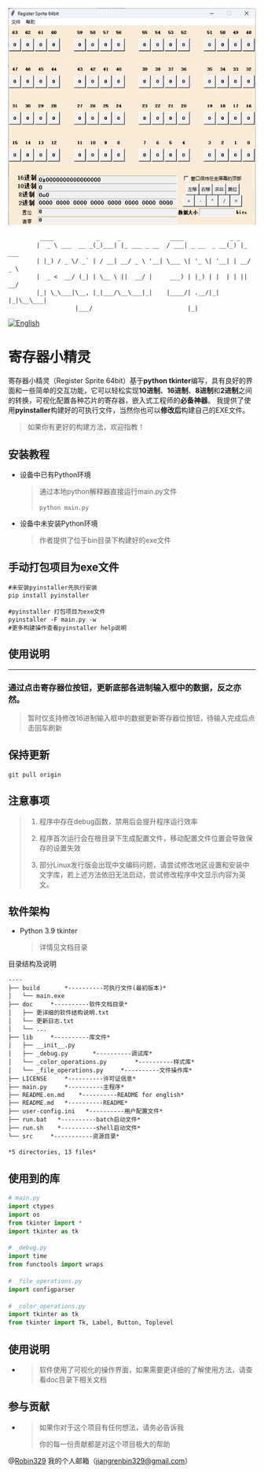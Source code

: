 
![Register sprite 64bit](./img/pic.png)

```shell script
         ____            _     _              ____             _ _
        |  _ \ ___  __ _(_)___| |_ ___ _ __  / ___| _ __  _ __(_) |_ ___
        | |_) / _ \/ _` | / __| __/ _ \ '__| \___ \| '_ \| '__| | __/ _ \
        |  _ <  __/ (_| | \__ \ ||  __/ |     ___) | |_) | |  | | ||  __/
        |_| \_\___|\__, |_|___/\__\___|_|    |____/| .__/|_|  |_|\__\___|
                   |___/                           |_|
```

[![English](https://img.shields.io/badge/-English-yellow)](README.en.md)

# **寄存器小精灵**

寄存器小精灵（Register Sprite 64bit）基于**python tkinter**编写，具有良好的界面和一些简单的交互功能，它可以轻松实现**10进制**、**16进制**、**8进制**和**2进制**之间的转换，可视化配置各种芯片的寄存器，嵌入式工程师的**必备神器**。
我提供了使用**pyinstaller**构建好的可执行文件，当然你也可以**修改后**构建自己的EXE文件。

> 如果你有更好的构建方法，欢迎指教！

安装教程
----

* 设备中已有Python环境

    > 通过本地python解释器直接运行main.py文件
    >
    > `python main.py `

* 设备中未安装Python环境

    > 作者提供了位于bin目录下构建好的exe文件

手动打包项目为exe文件
----
```shell
#未安装pyinstaller先执行安装
pip install pyinstaller

#pyinstaller 打包项目为exe文件
pyinstaller -F main.py -w
#更多构建操作查看pyinstaller help说明
```


使用说明
----
----
### 通过点击寄存器位按钮，更新底部各进制输入框中的数据，反之亦然。
> 暂时仅支持修改16进制输入框中的数据更新寄存器位按钮，待输入完成后点击回车刷新

保持更新
----

```shell
git pull origin
```

注意事项
----
> 1. 程序中存在debug函数，禁用后会提升程序运行效率
>
> 2. 程序首次运行会在根目录下生成配置文件，移动配置文件位置会导致保存的设置失效
>
> 3. 部分Linux发行版会出现中文编码问题，请尝试修改地区设置和安装中文字库，若上述方法依旧无法启动，尝试修改程序中文显示内容为英文。

软件架构
----
* Python 3.9 tkinter

  > 详情见文档目录

目录结构及说明
```shell
----
├── build		*----------可执行文件(最初版本)*
│   └── main.exe
├── doc		*----------软件文档目录*
│   ├── 更详细的软件结构说明.txt
│   └── 更新日志.txt
│   └── ...
├── lib		*----------库文件*
│   ├── __init__.py
│   ├── _debug.py		*----------调试库*
│   └── _color_operations.py		*----------样式库*
│   └── _file_operations.py		*----------文件操作库*
├── LICENSE		*----------许可证信息*
├── main.py		*----------主程序*
├── README.en.md	*----------README for english*
├── README.md	*----------README*
├── user-config.ini	  *----------用户配置文件*
├── run.bat	  *----------batch启动文件*
├── run.sh	  *----------shell启动文件*
└── src		*-----------资源目录*

*5 directories, 13 files*
```
使用到的库
-----
```python
# main.py
import ctypes
import os
from tkinter import *
import tkinter as tk

# _debug.py
import time
from functools import wraps

# _file_operations.py
import configparser

# _color_operations.py
import tkinter as tk
from tkinter import Tk, Label, Button, Toplevel
```

使用说明
----
* > 软件使用了可视化的操作界面，如果需要更详细的了解使用方法，请查看doc目录下相关文档

参与贡献
----
* > 如果你对于这个项目有任何想法，请务必告诉我
  >
  > 你的每一份贡献都是对这个项目极大的帮助


@[Robin329](https://github.com/Robin329/)
我的个人邮箱（jiangrenbin329@gmail.com）
